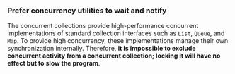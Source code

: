 ### Prefer concurrency utilities to wait and notify

The concurrent collections provide high-performance concurrent implementations of standard collection interfaces such as `List`, `Queue`, and `Map`. To provide high concurrency, these implementations manage their own synchronization internally. Therefore, **it is impossible to exclude concurrent activity from a concurrent collection; locking it will have no effect but to slow the program**.